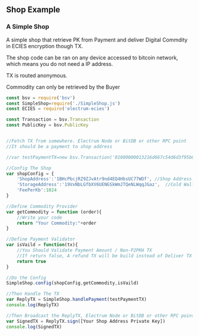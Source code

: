 ## Shop Example

### A Simple Shop

A simple shop that retrieve PK from Payment and deliver Digital Commdity in ECIES encryption though TX.

The shop code can be ran on any device accessed to bitcoin network, which means you do not need a IP address.

TX is routed anonymous.

Commodity can only be retrieved by the Buyer

~~~javascript
const bsv = require('bsv')
const SimpleShop=require('./SimpleShop.js')
const ECIES = require('electrum-ecies')

const Transaction = bsv.Transaction
const PublicKey = bsv.PublicKey


//Fetch TX from somewhere. Electrum Node or BitDB or other RPC point
//It should be a payment to shop address

//var testPaymentTX=new bsv.Transaction('01000000013216d667c54d6d3f95b054084a17bacccb7cdcc43f1caf838b8a40183b62e2eb000000006a473044022020d11e4db8bf59d221e97d167d9fbf845d9f3ed094b33c9c7e458b06341ed23e02203b91f540d794e53856fa62d0f7b097bee47350db1cd73d14e4341d7b5e6b3c2b41210374d0fca0d78a13b8eb0edff0b2c434a7bd8ee96c9efc767489f3577928e67ad8feffffff0300000000000000000f6a0d54686973206973206120747279a0860100000000001976a91470d57479627e3b77847648a873dff945bfdeb95488ac263a9500000000001976a91461f61eb7233157bad8111b96066d9e0fed87029788ac47870800')

//Config The Shop
var shopConfig = {
    'ShopAddress':'1BHcPbcjRZ9ZJvAtr9nd4EQ4HbsUC77WDf', //Shop Address which buyer should pay to
    'StorageAddress':'19VxNbLGfbXV6UENGSkWmJTQeNLWqqJGaz',  //Cold Wallet Address
    'FeePerKb':1024
}

//Define Commodity Provider
var getCommodity = function (order){
    //Write your code
    return "Your Commodity:"+order
}

//Define Payment Validator
var isVaild = function(tx){
    //You Should Validate Payment Amount / Non-P2PKH TX
    //If return false, A refund TX will be build instead of Deliver TX
    return true
}

//Do the Config
SimpleShop.config(shopConfig,getCommodity,isVaild)

//Then Handle The TX
var ReplyTX = SimpleShop.handlePayment(testPaymentTX)
console.log(ReplyTX)

//Then Broadcast the ReplyTX, Electrum Node or BitDB or other RPC point
var SignedTX = ReplyTX.sign([Your Shop Address Private Key])
console.log(SignedTX)

~~~

